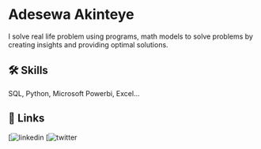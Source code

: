 
# Adesewa Akinteye

I solve real life problem using programs, math models to solve problems by creating insights and providing optimal solutions.

## 🛠 Skills
SQL, Python, Microsoft Powerbi, Excel...


## 🔗 Links
[![linkedin](www.linkedin.com/in/sewa-akinteye-53bb4419b)
[![twitter](https://twitter.com/ade_se_wa)

